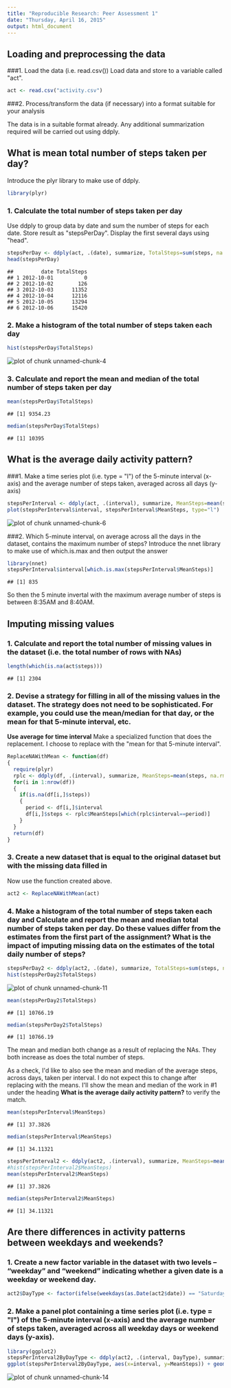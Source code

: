 ```yaml
---
title: "Reproducible Research: Peer Assessment 1"
date: "Thursday, April 16, 2015"
output: html_document
---
```



## Loading and preprocessing the data
###1. Load the data (i.e. read.csv())
Load data and store to a variable called "act".


```r
act <- read.csv("activity.csv")
```

###2. Process/transform the data (if necessary) into a format suitable for your analysis

The data is in a suitable format already. Any additional summarization required will be carried out using ddply.

## What is mean total number of steps taken per day?
Introduce the plyr library to make use of ddply.

```r
library(plyr)
```
### 1. Calculate the total number of steps taken per day
Use ddply to group data by date and sum the number of steps for each date. Store result as "stepsPerDay".
Display the first several days using "head".

```r
stepsPerDay <- ddply(act, .(date), summarize, TotalSteps=sum(steps, na.rm=TRUE))
head(stepsPerDay)
```

```
##         date TotalSteps
## 1 2012-10-01          0
## 2 2012-10-02        126
## 3 2012-10-03      11352
## 4 2012-10-04      12116
## 5 2012-10-05      13294
## 6 2012-10-06      15420
```

### 2. Make a histogram of the total number of steps taken each day

```r
hist(stepsPerDay$TotalSteps)
```

![plot of chunk unnamed-chunk-4](figure/unnamed-chunk-4-1.png) 

### 3. Calculate and report the mean and median of the total number of steps taken per day



```r
mean(stepsPerDay$TotalSteps)
```

```
## [1] 9354.23
```

```r
median(stepsPerDay$TotalSteps)
```

```
## [1] 10395
```

## What is the average daily activity pattern?
###1. Make a time series plot (i.e. type = "l") of the 5-minute interval (x-axis) and the average number of steps taken, averaged across all days (y-axis)

```r
stepsPerInterval <- ddply(act, .(interval), summarize, MeanSteps=mean(steps, na.rm=TRUE))
plot(stepsPerInterval$interval, stepsPerInterval$MeanSteps, type="l")
```

![plot of chunk unnamed-chunk-6](figure/unnamed-chunk-6-1.png) 

###2. Which 5-minute interval, on average across all the days in the dataset, contains the maximum number of steps?
Introduce the nnet library to make use of which.is.max and then output the answer

```r
library(nnet)
stepsPerInterval$interval[which.is.max(stepsPerInterval$MeanSteps)]
```

```
## [1] 835
```
So then the 5 minute invertal with the maximum average number of steps is between 8:35AM and 8:40AM.

## Imputing missing values
### 1. Calculate and report the total number of missing values in the dataset (i.e. the total number of rows with NAs)

```r
length(which(is.na(act$steps)))
```

```
## [1] 2304
```
### 2. Devise a strategy for filling in all of the missing values in the dataset. The strategy does not need to be sophisticated. For example, you could use the mean/median for that day, or the mean for that 5-minute interval, etc.
**Use average for time interval**
Make a specialized function that does the replacement. I choose to replace with the "mean for that 5-minute interval".


```r
ReplaceNAWithMean <- function(df)
{
  require(plyr)
  rplc <- ddply(df, .(interval), summarize, MeanSteps=mean(steps, na.rm=TRUE))
  for(i in 1:nrow(df))
  {
    if(is.na(df[i,]$steps))
    {
      period <- df[i,]$interval
      df[i,]$steps <- rplc$MeanSteps[which(rplc$interval==period)]
    }
  }
  return(df)
}
```

### 3. Create a new dataset that is equal to the original dataset but with the missing data filled in
Now use the function created above.


```r
act2 <- ReplaceNAWithMean(act)
```

### 4. Make a histogram of the total number of steps taken each day and Calculate and report the mean and median total number of steps taken per day. Do these values differ from the estimates from the first part of the assignment? What is the impact of imputing missing data on the estimates of the total daily number of steps?

```r
stepsPerDay2 <- ddply(act2, .(date), summarize, TotalSteps=sum(steps, na.rm=TRUE))
hist(stepsPerDay2$TotalSteps)
```

![plot of chunk unnamed-chunk-11](figure/unnamed-chunk-11-1.png) 

```r
mean(stepsPerDay2$TotalSteps)
```

```
## [1] 10766.19
```

```r
median(stepsPerDay2$TotalSteps)
```

```
## [1] 10766.19
```

The mean and median both change as a result of replacing the NAs. They both increase as does the total number of steps.

As a check, I'd like to also see the mean and median of the average steps, across days, taken per interval. I do not expect this to change after replacing with the means. I'll show the mean and median of the work in #1 under the heading **What is the average daily activity pattern?** to verify the match.


```r
mean(stepsPerInterval$MeanSteps)
```

```
## [1] 37.3826
```

```r
median(stepsPerInterval$MeanSteps)
```

```
## [1] 34.11321
```

```r
stepsPerInterval2 <- ddply(act2, .(interval), summarize, MeanSteps=mean(steps, na.rm=TRUE))
#hist(stepsPerInterval2$MeanSteps)
mean(stepsPerInterval2$MeanSteps)
```

```
## [1] 37.3826
```

```r
median(stepsPerInterval2$MeanSteps)
```

```
## [1] 34.11321
```

## Are there differences in activity patterns between weekdays and weekends?
### 1. Create a new factor variable in the dataset with two levels – “weekday” and “weekend” indicating whether a given date is a weekday or weekend day.


```r
act2$DayType <- factor(ifelse(weekdays(as.Date(act2$date)) == "Saturday" | weekdays(as.Date(act2$date)) == "Sunday", "weekend", "weekday" ))
```

### 2. Make a panel plot containing a time series plot (i.e. type = "l") of the 5-minute interval (x-axis) and the average number of steps taken, averaged across all weekday days or weekend days (y-axis).


```r
library(ggplot2)
stepsPerInterval2ByDayType <- ddply(act2, .(interval, DayType), summarize, MeanSteps=mean(steps, na.rm=TRUE))
ggplot(stepsPerInterval2ByDayType, aes(x=interval, y=MeanSteps)) + geom_line() + facet_grid(DayType ~ .)
```

![plot of chunk unnamed-chunk-14](figure/unnamed-chunk-14-1.png) 
